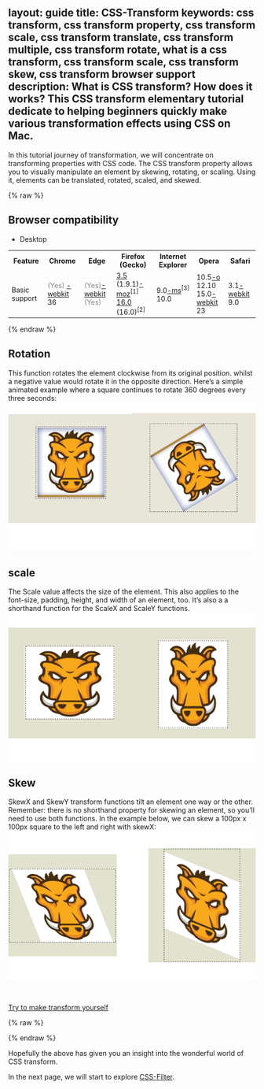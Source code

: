 layout: guide
title: CSS-Transform 
keywords: css transform, css transform property, css transform scale, css transform translate, css transform multiple, css transform rotate, what is a css transform, css transform scale, css transform skew, css transform browser support	
description: What is CSS transform? How does it works? This CSS transform elementary tutorial dedicate to helping beginners quickly make various transformation effects using CSS on Mac. 
---
In this tutorial journey of transformation, we will concentrate on transforming properties with CSS code. The CSS transform property allows you to visually manipulate an element by skewing, rotating, or scaling. Using it, elements can be translated, rotated, scaled, and skewed.

{% raw %}
<h2 id="Browser_compatibility" class="highlight-spanned"><span class="highlight-span">Browser compatibility</span><a href="/en-US/docs/Web/CSS/transform$edit#Browser_compatibility" class="" rel="nofollow, noindex"><i aria-hidden="true" class="icon-pencil"></i><span></span></a></h2>
<div class="htab">
    <a name="AutoCompatibilityTable" id="AutoCompatibilityTable"></a>
    <ul>
        <li class="selected"><a>Desktop</a></li>
    </ul>
<div id="compat-desktop" style="display: block;">
<table class="compat-table">
 <tbody>
  <tr>
   <th>Feature</th>
   <th>Chrome</th>
   <th>Edge</th>
   <th>Firefox (Gecko)</th>
   <th>Internet Explorer</th>
   <th>Opera</th>
   <th>Safari</th>
  </tr>
  <tr>
   <td>Basic support</td>
   <td><span style="color: #888;" title="Please update this with the earliest version of support.">(Yes)</span> <span class="inlineIndicator prefixBox prefixBoxInline" title="prefix"><a href="/en-US/docs/Web/Guide/Prefixes" title="The name of this feature is prefixed with '-webkit' as this browser considers it experimental">-webkit</a></span><br>
    36</td>
   <td><span style="color: #888;" title="Please update this with the earliest version of support.">(Yes)</span><span class="inlineIndicator prefixBox prefixBoxInline" title="prefix"><a href="/en-US/docs/Web/Guide/Prefixes" title="The name of this feature is prefixed with '-webkit' as this browser considers it experimental">-webkit</a></span><br>
    <span style="color: #888;" title="Please update this with the earliest version of support.">(Yes)</span></td>
   <td><a href="/en-US/Firefox/Releases/3.5" title="Released on 2009-06-30.">3.5</a> (1.9.1)<span class="inlineIndicator prefixBox prefixBoxInline" title="prefix"><a href="/en-US/docs/Web/Guide/Prefixes" title="The name of this feature is prefixed with '-moz' as this browser considers it experimental">-moz</a></span><sup>[1]</sup><br>
    <a href="/en-US/Firefox/Releases/16" title="Released on 2012-10-09.">16.0</a> (16.0)<sup>[2]</sup></td>
   <td>9.0<span class="inlineIndicator prefixBox prefixBoxInline" title="prefix"><a href="/en-US/docs/Web/Guide/Prefixes" title="The name of this feature is prefixed with '-ms' as this browser considers it experimental">-ms</a></span><sup>[3]</sup><br>
    10.0</td>
   <td>10.5<span class="inlineIndicator prefixBox prefixBoxInline" title="prefix"><a href="/en-US/docs/Web/Guide/Prefixes" title="The name of this feature is prefixed with '-o' as this browser considers it experimental">-o</a></span><br>
    12.10<br>
    15.0<span class="inlineIndicator prefixBox prefixBoxInline" title="prefix"><a href="/en-US/docs/Web/Guide/Prefixes" title="The name of this feature is prefixed with '-webkit' as this browser considers it experimental">-webkit</a></span><br>
    23</td>
   <td>3.1<span class="inlineIndicator prefixBox prefixBoxInline" title="prefix"><a href="/en-US/docs/Web/Guide/Prefixes" title="The name of this feature is prefixed with '-webkit' as this browser considers it experimental">-webkit</a></span><br>
    9.0</td>
  </tr>
  <tr>
   </td>
  </tr>
 </tbody>
</table>
</div><div id="compat-mobile" style="display: none;">
<table class="compat-table">
 <tbody>
  <tr>
   <th>Feature</th>
   <th>Android</th>
   <th>Chrome for Android</th>
   <th>Edge</th>
   <th>Firefox Mobile (Gecko)</th>
   <th>IE Mobile</th>
   <th>Opera Mobile</th>
   <th>Safari Mobile</th>
  </tr>
  <tr>
   <td>Basic support</td>
   <td>2.1<span class="inlineIndicator prefixBox prefixBoxInline" title="prefix"><a href="/en-US/docs/Web/Guide/Prefixes" title="The name of this feature is prefixed with '-webkit' as this browser considers it experimental">-webkit</a></span><sup>[4]</sup></td>
   <td><span style="color: #888;" title="Please update this with the earliest version of support.">(Yes)</span><span class="inlineIndicator prefixBox prefixBoxInline" title="prefix"><a href="/en-US/docs/Web/Guide/Prefixes" title="The name of this feature is prefixed with '-webkit' as this browser considers it experimental">-webkit</a></span></td>
   <td><span style="color: #888;" title="Please update this with the earliest version of support.">(Yes)</span><span class="inlineIndicator prefixBox prefixBoxInline" title="prefix"><a href="/en-US/docs/Web/Guide/Prefixes" title="The name of this feature is prefixed with '-webkit' as this browser considers it experimental">-webkit</a></span><br>
    <span style="color: #888;" title="Please update this with the earliest version of support.">(Yes)</span></td>
   <td><span style="color: #888;" title="Please update this with the earliest version of support.">(Yes)</span></td>
   <td><span style="color: #888;" title="Please update this with the earliest version of support.">(Yes)</span><br>
    11.0<span class="inlineIndicator prefixBox prefixBoxInline" title="prefix"><a href="/en-US/docs/Web/Guide/Prefixes" title="The name of this feature is prefixed with '-webkit' as this browser considers it experimental">-webkit</a></span><sup>[5]</sup></td>
   <td>11.5<span class="inlineIndicator prefixBox prefixBoxInline" title="prefix"><a href="/en-US/docs/Web/Guide/Prefixes" title="The name of this feature is prefixed with '-webkit' as this browser considers it experimental">-webkit</a></span></td>
   <td>3.2 <span style="color: #888;" title="Please update this with the earliest version of support.">(Yes)</span><span class="inlineIndicator prefixBox prefixBoxInline" title="prefix"><a href="/en-US/docs/Web/Guide/Prefixes" title="The name of this feature is prefixed with '-webkit' as this browser considers it experimental">-webkit</a></span><br>
    9.0</td>
  </tr>
  <tr>
   <td>3D Support</td>
   <td>3.0<span class="inlineIndicator prefixBox prefixBoxInline" title="prefix"><a href="/en-US/docs/Web/Guide/Prefixes" title="The name of this feature is prefixed with '-webkit' as this browser considers it experimental">-webkit</a></span></td>
   <td><span style="color: #888;" title="Please update this with the earliest version of support.">(Yes)</span><span class="inlineIndicator prefixBox prefixBoxInline" title="prefix"><a href="/en-US/docs/Web/Guide/Prefixes" title="The name of this feature is prefixed with '-webkit' as this browser considers it experimental">-webkit</a></span></td>
   <td><span style="color: #888;" title="Please update this with the earliest version of support.">(Yes)</span></td>
   <td><span style="color: #888;" title="Please update this with the earliest version of support.">(Yes)</span></td>
   <td><span style="color: #888;" title="Please update this with the earliest version of support.">(Yes)</span></td>
   <td>22<span class="inlineIndicator prefixBox prefixBoxInline" title="prefix"><a href="/en-US/docs/Web/Guide/Prefixes" title="The name of this feature is prefixed with '-webkit' as this browser considers it experimental">-webkit</a></span></td>
   <td>3.2 <span style="color: #888;" title="Please update this with the earliest version of support.">(Yes)</span><span class="inlineIndicator prefixBox prefixBoxInline" title="prefix"><a href="/en-US/docs/Web/Guide/Prefixes" title="The name of this feature is prefixed with '-webkit' as this browser considers it experimental">-webkit</a></span><br>
    9.0</td>
  </tr>
 </tbody>
</table>
</div></div>
{% endraw %}

## Rotation
This function rotates the element clockwise from its original position. whilst a negative value would rotate it in the opposite direction. Here’s a simple animated example where a square continues to rotate 360 degrees every three seconds:
![](img/transform-rotate.png)

## scale
The Scale value affects the size of the element. This also applies to the font-size, padding, height, and width of an element, too. It’s also a a shorthand function for the ScaleX and ScaleY functions.
![](img/transform-scale.png)

## Skew
SkewX and SkewY transform functions tilt an element one way or the other. Remember: there is no shorthand property for skewing an element, so you’ll need to use both functions. In the example below, we can skew a 100px x 100px square to the left and right with skewX:
![](img/transform-skew.png)

<br>
<p><a href="https://gmagon.com/products/store/gmagon_css_maker/" target="_blank" class="button padding20">Try to make transform yourself</a></p>

{% raw %}
<link rel="stylesheet" href="./css/page.common.css">
{% endraw %}

Hopefully the above has given you an insight into the wonderful world of CSS transform.

In the next page, we will start to explore [CSS-Filter](./filter.html).